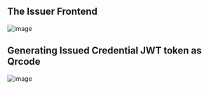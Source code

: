 ## The Issuer Frontend 
![image](https://github.com/user-attachments/assets/0317d532-48e1-4774-93e0-c32ea3283865)

## Generating Issued Credential JWT token as Qrcode
![image](https://github.com/user-attachments/assets/eaff939c-5d45-4c95-a1cf-883ccbe070ad)

